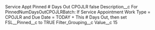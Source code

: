 <?xml version="1.0" encoding="UTF-8"?>
<CustomMetadata xmlns="http://soap.sforce.com/2006/04/metadata" xmlns:xsi="http://www.w3.org/2001/XMLSchema-instance" xmlns:xsd="http://www.w3.org/2001/XMLSchema">
    <label>Service Appt Pinned # Days Out CPOJLR</label>
    <protected>false</protected>
    <values>
        <field>Description__c</field>
        <value xsi:type="xsd:string">For PinnedNumDaysOutCPOJLRBatch: If Service Appointment Work Type = CPOJLR and Due Date = TODAY + This # Days Out, then set FSL__Pinned__c to TRUE</value>
    </values>
    <values>
        <field>Filter_Grouping__c</field>
        <value xsi:nil="true"/>
    </values>
    <values>
        <field>Value__c</field>
        <value xsi:type="xsd:string">15</value>
    </values>
</CustomMetadata>
